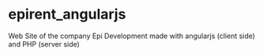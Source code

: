 # epirent_angularjs
Web Site of the company Epi Development made with angularjs (client side) and PHP (server side)
